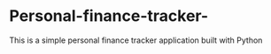 # Personal-finance-tracker-
This is a simple personal finance tracker application built with Python
